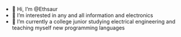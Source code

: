 - 👋 Hi, I’m @Ethsaur
- 👀 I’m interested in any and all information and electronics
- 🌱 I’m currently a college junior studying electrical engineering and teaching myself new programming languages
